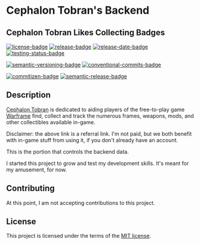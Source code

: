 # Cephalon Tobran's Backend

## Cephalon Tobran Likes Collecting Badges

[![license-badge]][license] [![release-badge]][release] [![release-date-badge]][release] [![testing-status-badge]][testing-status]

[![semantic-versioning-badge]](semantic-versioning) [![conventional-commits-badge]](conventional-commits)

[![commitizen-badge]](commitizen) [![semantic-release-badge]](semantic-release)

## Description

[Cephalon Tobran][cephalon-tobran-org] is dedicated to aiding players of the free-to-play game [Warframe][warframe-referral] find, collect and track the numerous frames, weapons, mods, and other collectibles available in-game.

Disclaimer: the above link is a referral link. I'm not paid, but we both benefit with in-game stuff from using it, if you don't already have an account.

This is the portion that controls the backend data.

I started this project to grow and test my development skills. It's meant for my amusement, for now.

## Contributing

At this point, I am not accepting contributions to this project.

## License

This project is licensed under the terms of the [MIT license][license].

[warframe-referral]: https://www.warframe.com/signup?referrerId=5974e89e3ade7fff31557c7e (Warframe referral)
[cephalon-tobran-org]: https://github.com/CephalonTobran (Cephalon Tobran org on GitHub)
[license]: https://github.com/CephalonTobran/backend/blob/master/LICENSE (License)
[license-badge]: https://img.shields.io/github/license/CephalonTobran/backend?color=brightgreen&style=for-the-badge (License badge)
[release]: https://github.com/CephalonTobran/backend/releases/latest (Latest release)
[release-badge]: https://img.shields.io/github/v/release/CephalonTobran/backend?style=for-the-badge (Latest release badge)
[release-date-badge]: https://img.shields.io/github/release-date/CephalonTobran/backend?label=Released&style=for-the-badge (Latest release date badge)
[testing-status]: https://github.com/CephalonTobran/backend/actions?query=workflow%3ATesting+branch%3Amaster (Testing status)
[testing-status-badge]: https://img.shields.io/github/workflow/status/CephalonTobran/backend/Testing/master?label=Tests&style=for-the-badge (Testing status badge)
[semantic-versioning]: https://semver.org/spec/v2.0.0.html (Semantic versioning)
[semantic-versioning-badge]: https://img.shields.io/badge/Semantic%20Versioning-2.0.0-informational.svg?style=for-the-badge (Semantic versioning badge)
[conventional-commits]: https://conventionalcommits.org (Conventional Commits)
[conventional-commits-badge]: https://img.shields.io/badge/Conventional%20Commits-1.0.0-informational.svg?style=for-the-badge (Conventional Commits badge)
[semantic-release]: https://semantic-release.gitbook.io/ (semantic-release)
[semantic-release-badge]: https://img.shields.io/badge/%20%20%F0%9F%93%A6%F0%9F%9A%80-semantic--release-e10079.svg?style=for-the-badge (semantic-release badge)
[commitizen]: http://commitizen.github.io/cz-cli/ (Commitizen friendly)
[commitizen-badge]: https://img.shields.io/badge/commitizen-friendly-brightgreen.svg?style=for-the-badge (Commitizen friendly badge)
